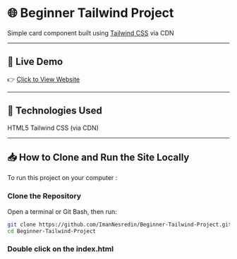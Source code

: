  # 🌐 Beginner Tailwind Project
 
Simple card component built using [Tailwind CSS](https://tailwindcss.com/) via CDN

---

## 🚀 Live Demo

👉 [Click to View Website](https://ImanNesredin.github.io/Beginner-Tailwind-Project/)

---
## 🔧 Technologies Used

HTML5 
Tailwind CSS (via CDN)

---
## 📥 How to Clone and Run the Site Locally

To run this project on your computer :

### Clone the Repository

Open a terminal or Git Bash, then run:

```bash
git clone https://github.com/ImanNesredin/Beginner-Tailwind-Project.git
cd Beginner-Tailwind-Project
```
### Double click on the index.html

